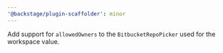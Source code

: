 ```yaml
---
'@backstage/plugin-scaffolder': minor
---
```


Add support for `allowedOwners` to the `BitbucketRepoPicker` used for the workspace value.
